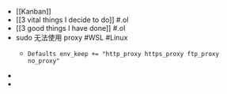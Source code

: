 - [[Kanban]]
- [[3 vital things I decide to do]] #.ol
- [[3 good things I have done]] #.ol
- sudo 无法使用 proxy  #WSL #Linux
	- ```sudoers
	  Defaults env_keep += "http_proxy https_proxy ftp_proxy no_proxy"	
	  ```
-
-